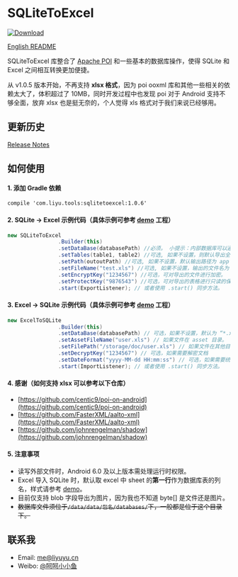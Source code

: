 # SQLiteToExcel

[ ![Download](https://api.bintray.com/packages/li-yu/maven/SQLiteToExcel/images/download.svg) ](https://bintray.com/li-yu/maven/SQLiteToExcel/_latestVersion)

[English README](README-EN.md)

SQLiteToExcel 库整合了 [Apache POI](http://poi.apache.org/) 和一些基本的数据库操作，使得 SQLite 和 Excel 之间相互转换更加便捷。

从 v1.0.5 版本开始，不再支持 **xlsx 格式**，因为 poi ooxml 库和其他一些相关的依赖太大了，体积超过了 10MB，同时开发过程中也发现 poi 对于 Android 支持不够全面，放弃 xlsx 也是挺无奈的，个人觉得 xls 格式对于我们来说已经够用。

## 更新历史
[Release Notes](https://github.com/li-yu/SQLiteToExcel/releases)

## 如何使用
#### 1. 添加 Gradle 依赖
``` Gradle
compile 'com.liyu.tools:sqlitetoexcel:1.0.6'
```

#### 2. SQLite -> Excel 示例代码（具体示例可参考 [demo](https://github.com/li-yu/SQLiteToExcel/blob/master/app/src/main/java/com/liyu/demo/MainActivity.java) 工程）
```java
new SQLiteToExcel
                .Builder(this)
                .setDataBase(databasePath) //必须。 小提示：内部数据库可以通过 context.getDatabasePath("internal.db").getPath() 获取。
                .setTables(table1, table2) //可选, 如果不设置，则默认导出全部表。
                .setPath(outoutPath) //可选, 如果不设置，默认输出路径为 app ExternalFilesDir。
                .setFileName("test.xls") //可选, 如果不设置，输出的文件名为 xxx.db.xls。
                .setEncryptKey("1234567") //可选，可对导出的文件进行加密。
                .setProtectKey("9876543") //可选，可对导出的表格进行只读的保护。
                .start(ExportListener); // 或者使用 .start() 同步方法。
```

#### 3. Excel -> SQLite 示例代码（具体示例可参考 [demo](https://github.com/li-yu/SQLiteToExcel/blob/master/app/src/main/java/com/liyu/demo/MainActivity.java) 工程）
```java
new ExcelToSQLite
                .Builder(this)
                .setDataBase(databasePath) // 可选，如果不设置，默认为 “*.xls.db”，位于内部 database 目录下。
                .setAssetFileName("user.xls") // 如果文件在 asset 目录。
                .setFilePath("/storage/doc/user.xls") // 如果文件在其他目录。
                .setDecryptKey("1234567") // 可选，如果需要解密文档
                .setDateFormat("yyyy-MM-dd HH:mm:ss") // 可选，如果需要统一格式化日期单元格
                .start(ImportListener); // 或者使用 .start() 同步方法。
```

#### 4. 感谢（如何支持 xlsx 可以参考以下仓库）
- [https://github.com/centic9/poi-on-android](https://github.com/centic9/poi-on-android)
- [https://github.com/FasterXML/aalto-xml](https://github.com/FasterXML/aalto-xml)
- [https://github.com/johnrengelman/shadow](https://github.com/johnrengelman/shadow)

#### 5. 注意事项
* 读写外部文件时，Android 6.0 及以上版本需处理运行时权限。
* Excel 导入 SQLite 时，默认取 excel 中 sheet 的**第一行**作为数据库表的列名，样式请参考 [demo](https://github.com/li-yu/SQLiteToExcel/blob/master/app/src/main/assets/user.xls)。
* 目前仅支持 blob 字段导出为图片，因为我也不知道 byte[] 是文件还是图片。
* ~~数据库文件须位于```/data/data/包名/databases/```下，一般都是位于这个目录下。~~

## 联系我
* Email: [me@liyuyu.cn](mailto:me@liyuyu.cn)
* Weibo: [@呵呵小小鱼](http://weibo.com/u/1241167880)
